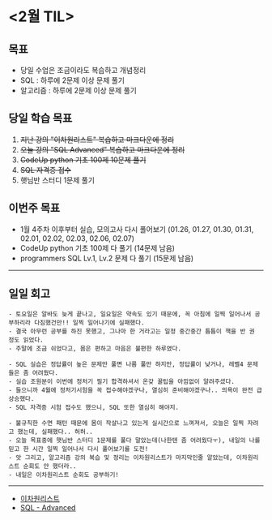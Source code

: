 # <2월 TIL>

## 목표
 - 당일 수업은 조금이라도 복습하고 개념정리
 - SQL : 하루에 2문제 이상 문제 풀기 
 - 알고리즘 : 하루에 2문제 이상 문제 풀기 

## 당일 학습 목표
1. ~~지난 강의 "이차원리스트" 복습하고 마크다운에 정리~~ 
2. ~~오늘 강의 "SQL Advanced" 복습하고 마크다운에 정리~~
3. ~~CodeUp python 기초 100제 10문제 풀기~~
4. ~~SQL 자격증 접수~~
5. 햇님반 스터디 1문제 풀기

## 이번주 목표
- 1월 4주차 이후부터 실습, 모의고사 다시 풀어보기 (01.26, 01.27, 01.30, 01.31, 02.01, 02.02, 02.03, 02.06, 02.07)
- CodeUp python 기초 100제 다 풀기 (14문제 남음)
- programmers SQL Lv.1, Lv.2 문제 다 풀기 (15문제 남음)

---

## 일일 회고
```
- 토요일은 알바도 늦게 끝나고, 일요일은 약속도 있기 때문에, 꼭 아침에 일찍 일어나서 공부하리라 다짐했건만!! 일찍 일어나기에 실패했다.
- 결국 아무런 공부를 하진 못했고, 그나마 한 거라고는 일정 중간중간 틈틈이 책을 반 권 정도 읽었다.
- 주말에 조금 쉬었다고, 몸은 편하고 마음은 불편한 하루였다. 

- SQL 실습은 정답률이 높은 문제만 풀면 나름 풀만 하지만, 정답률이 낮거나, 레벨4 문제들은 좀 어려웠다.
- 실습 조원분이 이번에 정처기 필기 합격하셔서 온갖 꿀팁을 아낌없이 알려주셨다.
- 들으니까 4월에 정처기시험을 꼭 접수해야겠구나, 열심히 준비해야겠구나.. 의욕이 완전 급상승했다.
- SQL 자격증 시험 접수도 했으니, SQL 또한 열심히 해야지.

- 불규칙한 수면 패턴 때문에 몸이 작살나고 있는게 실시간으로 느껴져서, 오늘은 일찍 자려고 했는데, 실패했다.. 허허..
- 오늘 목표중에 햇님반 스터디 1문제를 풀다 말았는데(나한텐 좀 어려웠다ㅜ), 내일의 나를 믿고 한 시간 일찍 일어나서 다시 풀어보기를 도전!
- 앗 그리고, 알고리즘 강의 복습 및 정리는 이차원리스트가 마지막인줄 알았는데, 이차원리스트 순회도 안 했더라..
- 내일은 이차원리스트 순회도 공부하기!

```
---
- [이차원리스트](https://github.com/YooJuHyeon/test1/blob/master/0220/%EC%9D%B4%EC%B0%A8%EC%9B%90%EB%A6%AC%EC%8A%A4%ED%8A%B8.md)
- [SQL - Advanced](https://github.com/YooJuHyeon/test1/blob/master/0220/SQL_Advanced_1.md)

